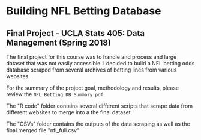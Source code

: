 # Building NFL Betting Database

## Final Project - UCLA Stats 405: Data Management (Spring 2018)


The final project for this course was to handle and process and large dataset that was not easily accessible. I decided to build a NFL betting odds database scraped from several archives of betting lines from various websites. 

For the summary of the project goal, methodology and results, please review the `NFL Betting DB Summary.pdf`.

The "R code" folder contains several different scripts that scrape data from different websites to merge into a the final dataset. 

The "CSVs" folder contains the outputs of the data scraping as well as the final merged file "nfl_full.csv"
